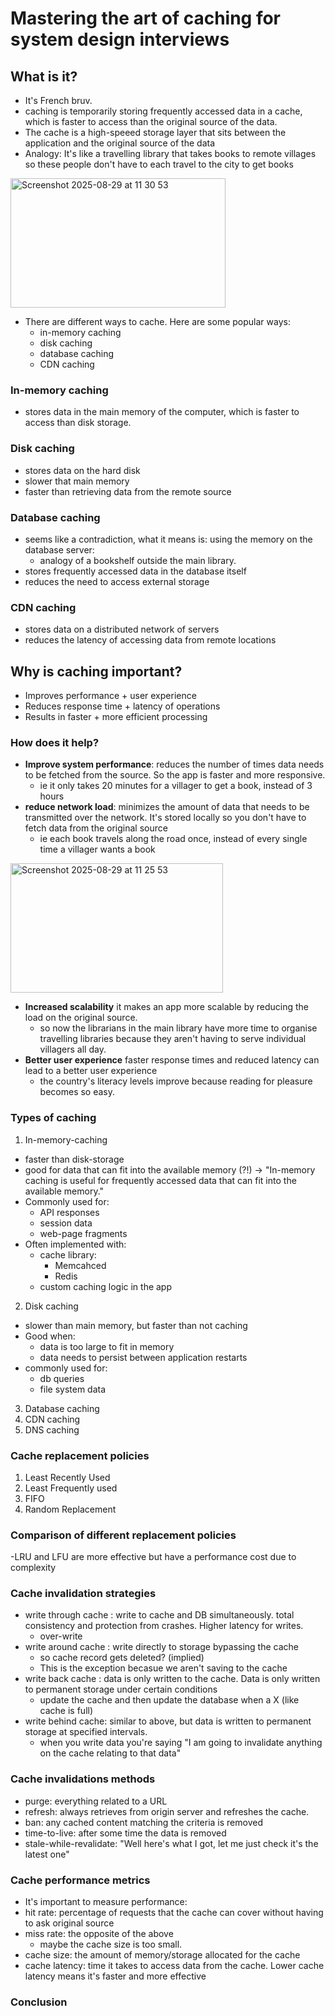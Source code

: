 # Mastering the art of caching for system design interviews

## What is it?

- It's French bruv.
- caching is temporarily storing frequently accessed data in a cache, which is faster to access than the original source of the data.
- The cache is a high-speeed storage layer that sits between the application and the original source of the data
- Analogy: It's like a travelling library that takes books to remote villages so these people don't have to each travel to the city to get books

<img width="344" height="207" alt="Screenshot 2025-08-29 at 11 30 53" src="https://github.com/user-attachments/assets/1983894a-901f-4525-95aa-d2a4d03f9d50" />

- There are different ways to cache. Here are some popular ways:
  - in-memory caching
  - disk caching
  - database caching
  - CDN caching

### In-memory caching

- stores data in the main memory of the computer, which is faster to access than disk storage.

### Disk caching

- stores data on the hard disk
- slower that main memory
- faster than retrieving data from the remote source

### Database caching
- seems like a contradiction, what it means is: using the memory on the database server:
  - analogy of a bookshelf outside the main library.
- stores frequently accessed data in the database itself
- reduces the need to access external storage

### CDN caching

- stores data on a distributed network of servers
- reduces the latency of accessing data from remote locations

## Why is caching important?

- Improves performance + user experience
- Reduces response time + latency of operations
- Results in faster + more efficient processing

### How does it help?

- **Improve system performance**: reduces the number of times data needs to be fetched from the source. So the app is faster and more responsive.
  - ie it only takes 20 minutes for a villager to get a book, instead of 3 hours
- **reduce network load**: minimizes the amount of data that needs to be transmitted over the network. It's stored locally so you don't have to fetch data from the original source
  - ie each book travels along the road once, instead of every single time a villager wants a book

<img width="340" height="207" alt="Screenshot 2025-08-29 at 11 25 53" src="https://github.com/user-attachments/assets/5a976f78-9bef-46c9-9891-21a42fc8e0e1" />

- **Increased scalability** it makes an app more scalable by reducing the load on the original source.
  - so now the librarians in the main library have more time to organise travelling libraries because they aren't having to serve individual villagers all day.
- **Better user experience** faster response times and reduced latency can lead to a better user experience
  - the country's literacy levels improve because reading for pleasure becomes so easy.

### Types of caching

1. In-memory-caching
- faster than disk-storage
- good for data that can fit into the available memory (?!) -> "In-memory caching is useful for frequently accessed data that can fit into the available memory."
- Commonly used for:
  - API responses
  - session data
  - web-page fragments
- Often implemented with:
  - cache library:
    - Memcahced
    - Redis
  - custom caching logic in the app
2. Disk caching
- slower than main memory, but faster than not caching
- Good when:
  - data is too large to fit in memory
  - data needs to persist between application restarts
- commonly used for:
  - db queries
  - file system data
3. Database caching
4. CDN caching
5. DNS caching

### Cache replacement policies
1. Least Recently Used
2. Least Frequently used
3. FIFO
4. Random Replacement

### Comparison of different replacement policies

-LRU and LFU are more effective but have a performance cost due to complexity

### Cache invalidation strategies
- write through cache : write to cache and DB simultaneously. total consistency and protection from crashes. Higher latency for writes.
  - over-write
- write around cache : write directly to storage bypassing the cache
  - so cache record gets deleted? (implied)
  - This is the exception becasue we aren't saving to the cache
- write back cache : data is only written to the cache. Data is only written to permanent storage under certain conditions
  - update the cache and then update the database when a X (like cache is full)
- write behind cache: similar to above, but data is written to permanent storage at specified intervals.
  - when you write data you're saying "I am going to invalidate anything on the cache relating to that data"
### Cache invalidations methods
- purge: everything related to a URL
- refresh: always retrieves from origin server and refreshes the cache.
- ban: any cached content matching the criteria is removed
- time-to-live: after some time the data is removed
- stale-while-revalidate: "Well here's what I got, let me just check it's the latest one"
### Cache performance metrics
- It's important to measure performance:
- hit rate: percentage of requests that the cache can cover without having to ask original source
- miss rate: the opposite of the above
  - maybe the cache size is too small.
- cache size: the amount of memory/storage allocated for the cache
- cache latency: time it takes to access data from the cache. Lower cache latency means it's faster and more effective
### Conclusion
